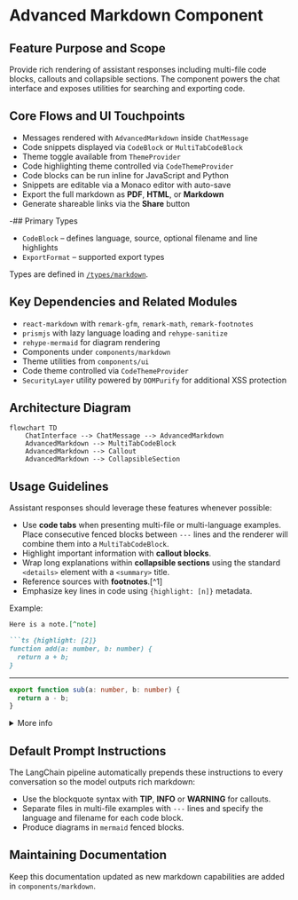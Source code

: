 # Advanced Markdown Component

## Feature Purpose and Scope

Provide rich rendering of assistant responses including multi-file code blocks, callouts and collapsible sections. The component powers the chat interface and exposes utilities for searching and exporting code.

## Core Flows and UI Touchpoints

- Messages rendered with `AdvancedMarkdown` inside `ChatMessage`
- Code snippets displayed via `CodeBlock` or `MultiTabCodeBlock`
- Theme toggle available from `ThemeProvider`
- Code highlighting theme controlled via `CodeThemeProvider`
- Code blocks can be run inline for JavaScript and Python
- Snippets are editable via a Monaco editor with auto-save
- Export the full markdown as **PDF**, **HTML**, or **Markdown**
- Generate shareable links via the **Share** button

-## Primary Types

- `CodeBlock` – defines language, source, optional filename and line highlights
- `ExportFormat` – supported export types

Types are defined in [`/types/markdown`](../../types/markdown).

## Key Dependencies and Related Modules

- `react-markdown` with `remark-gfm`, `remark-math`, `remark-footnotes`
- `prismjs` with lazy language loading and `rehype-sanitize`
- `rehype-mermaid` for diagram rendering
- Components under `components/markdown`
- Theme utilities from `components/ui`
- Code theme controlled via `CodeThemeProvider`
- `SecurityLayer` utility powered by `DOMPurify` for additional XSS protection

## Architecture Diagram

```mermaid
flowchart TD
    ChatInterface --> ChatMessage --> AdvancedMarkdown
    AdvancedMarkdown --> MultiTabCodeBlock
    AdvancedMarkdown --> Callout
    AdvancedMarkdown --> CollapsibleSection
```

## Usage Guidelines

Assistant responses should leverage these features whenever possible:

- Use **code tabs** when presenting multi-file or multi-language examples. Place
  consecutive fenced blocks between `---` lines and the renderer will combine
  them into a `MultiTabCodeBlock`.
- Highlight important information with **callout blocks**.
- Wrap long explanations within **collapsible sections** using the standard
  `<details>` element with a `<summary>` title.
- Reference sources with **footnotes**.[^1]
- Emphasize key lines in code using `{highlight: [n]}` metadata.

Example:

```markdown
Here is a note.[^note]

```ts {highlight: [2]}
function add(a: number, b: number) {
  return a + b;
}
```

---

```ts utils.ts
export function sub(a: number, b: number) {
  return a - b;
}
```

<details>
<summary>More info</summary>

This section can be toggled.

</details>

[^note]: This footnote renders at the bottom of the message.

## Default Prompt Instructions

The LangChain pipeline automatically prepends these instructions to every
conversation so the model outputs rich markdown:

- Use the blockquote syntax with **TIP**, **INFO** or **WARNING** for callouts.
- Separate files in multi-file examples with `---` lines and specify the
  language and filename for each code block.
- Produce diagrams in `mermaid` fenced blocks.

## Maintaining Documentation

Keep this documentation updated as new markdown capabilities are added in `components/markdown`.
